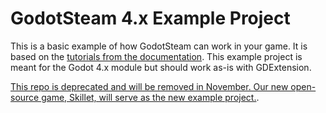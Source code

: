 # GodotSteam 4.x Example Project
This is a basic example of how GodotSteam can work in your game. It is based on the [tutorials from the documentation](https://godotsteam.com/).  This example project is meant for the Godot 4.x module but should work as-is with GDExtension.

[This repo is deprecated and will be removed in November.  Our new open-source game, Skillet, will serve as the new example project.](https://github.com/GodotSteam/Skillet).
